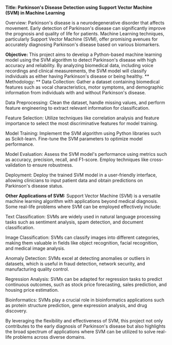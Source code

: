 **Title: Parkinson's Disease Detection using Support Vector Machine (SVM) in Machine Learning**

Overview:
Parkinson's disease is a neurodegenerative disorder that affects movement. Early detection of Parkinson's disease can significantly improve the prognosis and quality of life for patients. Machine Learning techniques, particularly Support Vector Machine (SVM), offer promising avenues for accurately diagnosing Parkinson's disease based on various biomarkers.

**Objective:**
This project aims to develop a Python-based machine learning model using the SVM algorithm to detect Parkinson's disease with high accuracy and reliability. By analyzing biomedical data, including voice recordings and clinical measurements, the SVM model will classify individuals as either having Parkinson's disease or being healthy.
**
Methodology:
**
Data Collection: Gather a dataset containing biomedical features such as vocal characteristics, motor symptoms, and demographic information from individuals with and without Parkinson's disease.

Data Preprocessing: Clean the dataset, handle missing values, and perform feature engineering to extract relevant information for classification.

Feature Selection: Utilize techniques like correlation analysis and feature importance to select the most discriminative features for model training.

Model Training: Implement the SVM algorithm using Python libraries such as Scikit-learn. Fine-tune the SVM parameters to optimize model performance.

Model Evaluation: Assess the SVM model's performance using metrics such as accuracy, precision, recall, and F1-score. Employ techniques like cross-validation to ensure robustness.

Deployment: Deploy the trained SVM model in a user-friendly interface, allowing clinicians to input patient data and obtain predictions on Parkinson's disease status.

**Other Applications of SVM:**
Support Vector Machine (SVM) is a versatile machine learning algorithm with applications beyond medical diagnosis. Some real-life problems where SVM can be employed effectively include:

Text Classification: SVMs are widely used in natural language processing tasks such as sentiment analysis, spam detection, and document classification.

Image Classification: SVMs can classify images into different categories, making them valuable in fields like object recognition, facial recognition, and medical image analysis.

Anomaly Detection: SVMs excel at detecting anomalies or outliers in datasets, which is useful in fraud detection, network security, and manufacturing quality control.

Regression Analysis: SVMs can be adapted for regression tasks to predict continuous outcomes, such as stock price forecasting, sales prediction, and housing price estimation.

Bioinformatics: SVMs play a crucial role in bioinformatics applications such as protein structure prediction, gene expression analysis, and drug discovery.

By leveraging the flexibility and effectiveness of SVM, this project not only contributes to the early diagnosis of Parkinson's disease but also highlights the broad spectrum of applications where SVM can be utilized to solve real-life problems across diverse domains.





